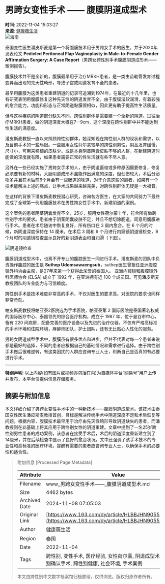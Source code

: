 # 男跨女变性手术 —— 腹膜阴道成型术

**时间**: 2022-11-04 15:03:27  
**来源**: [健康薇生活](https://www.163.com/dy/media/T1653397782929.html)  
![海南](https://static.ws.126.net/163/f2e/dy_media/dy_media/static/images/ipLocation.f6d00eb.svg)

泰国变性医生潘皮斯麦是第一个将腹膜技术用于男跨女手术的医生，并于2020年发表论文 **Pedicled Peritoneal Flap Vaginoplasty in Male-to-Female Gender Affirmation Surgery: A Case Report**（男跨女跨性别手术腹膜阴道成形术——案例报告）。

腹膜技术并不是全新的，腹膜最早用于治疗MRKH患者，是一类由苗勒管发育过程变异而出现的先天性畸形，导致子宫或阴道发育不全的患者。

最早用腹膜为这类患者重建阴道的记录可追溯到1974年，在最近的十几年里，也有研究表明用腹膜修复这种先天性的阴道发育不全，由于腹膜湿软润滑，有着较强的愈合能力，功能和形态与正常阴道黏膜很相似，因此更有助于提高性生活质量。

但与这种疾病的阴道部分缺失不同，跨性别群体是需要建一个全新的阴道。过往治疗MRKH患者，做的阴道深度大概在7--9cm，这个深度在跨性别群中并不能达到性生活的满意度。

潘皮斯麦教授一直以来照顾跨性别群体，她深知现在跨性别人群的现状和需求，以及目前手术的一些局限。一些服用女性荷尔蒙较早的跨性别男性，阴茎发育缓慢，尺寸小，可用来移植的皮肤少。或是本身阴茎阴囊皮肤不够的人群，在新建阴道时能做的深度就有限，如果患者需要正常的性生活就有些不尽人意。

另外在一些已经实施了男跨女手术的人，由于阴道萎缩或多种原因需要修复，修复必须要有新的材料。大肠阴道成形术虽能作出满意的深度，但创伤较大，术后分泌物多并且在术后前6个月会有一些肠道的味道，对于介意这些的患者，如果有一个技术能解决上述的痛点，让手术成果越来越完美，对跨性别群体无疑是一大福音。

在这样的背景下潘皮斯麦教授潜心研究，咨询各方医生，在大家的共同努力下最终完成了全球第一例用腹膜技术在男性跨女性手术中，新建阴道的案例。

这个案例的患者阴茎阴囊发育不全，25岁，服用女性荷尔蒙十年，符合所有做跨性别手术的要求。患者由于阴茎阴囊皮肤不足，并且不想切除肠道，同意用腹膜进行手术。患者在术后随访中恢复良好，所有伤口在 3 周内愈合。在 6 个月的时候，新阴道深度保持在 14 厘米。在术后 3 周和 9 个月进行内窥镜阴道镜检查，9个月时的阴道镜检查显示良好的新阴道表面和自润滑（下图）。

![阴道镜检查](http://dingyue.ws.126.net/2022/11/06/y98u7wGyf2637UPGjMr1vxCCT47L4PEx0jdrpur18.jpg)

腹膜阴道成型术中，也离不开专业的腹腔医生一同进行手术。潘皮斯麦的团队中负责操作腹腔的医生是 **Suthep Udomsawaengsub**，suthep医生曾担任亚洲腹腔镜外科协会主席，是27年来第一个获得此荣誉的泰国人。 亚洲内窥镜和腹腔镜外科医师协会 (ELSA) 成立于 1992 年，在亚洲拥有近 100 个成员国。可见潘皮斯麦教授团队的专业能力与可信赖度。

跨性别手术是技术难度非常高的手术，不仅对医生的要求高，对医院的要求也同样非常苛刻。

帕皮斯麦教授将帕亚泰2医院选为手术医院，帕亚泰第 2 国际医院是泰国著名权威的国际医疗中心、泰国领先的综合医疗机构，成立于 1987 年，位于曼谷市中心，备有 220 间病房，配备完善的医疗设备以及先进的治疗仪器。不仅有严格高标准的手术环境和住院环境，麻醉师团队，护士团队，还有无比贴心人性化的服务。

男跨女阴道成型手术中，腹膜虽有很多优点和进步，但并不代表对每一个患者来说都是最好的选择，不同的患者应根据自己的基础情况和需求进行选择。由于跨性别手术做后很难逆转，有这类困扰的人群应咨询专业人士，判断自己是否真的有必要进行手术。

---

**特别声明**: 以上内容(如有图片或视频亦包括在内)为自媒体平台“网易号”用户上传并发布，本平台仅提供信息存储服务。

## 摘要与附加信息

<!-- tcd_abstract -->
本文详细介绍了男跨女变性手术中的一种新技术——腹膜阴道成型术。该技术由泰国变性医生潘皮斯麦教授首创，目标是解决传统手术中阴道深度不足和术后恢复等问题。根据内容，腹膜技术最早用于治疗由先天性畸形导致阴道缺失的患者，而潘教授则在此基础上将其应用于跨性别女性的阴道重建。文章中提到了一名25岁跨性别男性患者的成功案例，该患者在接受手术后，术后的阴道深度重新建立到了14厘米，并在后续检查中显示了良好的愈合状况。文中还强调了该手术技术的专业性和高标准的医疗环境，提醒有需要的患者应咨询专业人士，以确保手术的必要性和适合性。
<!-- tcd_abstract_end -->

> 附加信息 [Processed Page Metadata]
>
> | Attribute       | Value                                  |
> |-----------------|----------------------------------------|
> | Filename        | www_男跨女变性手术——_腹膜阴道成型术.md                             |
> | Size            | 4462 bytes                           |
> | Archived Date   | 2024-11-08 07:05:03                             |
> | Original Link   | [https://www.163.com/dy/article/HLBBJHN90553A4MK.html](https://www.163.com/dy/article/HLBBJHN90553A4MK.html)                       |
> | Author          | 健康薇生活                               |
> | Region          | 泰国                               |
> | Date            | 2022-11-04                                 |
> | Tags            | 跨性别, 变性手术, 医疗经验, 女性荷尔蒙, 阴道成型术, 腹膜技术, 性别确认手术, 跨性别健康, 社会环境, 手术案例                                 |
>
> 本文由跨性别中文数字档案馆归档整理，仅供浏览。版权归原作者所有。
>